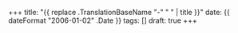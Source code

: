 +++
title: "{{ replace .TranslationBaseName "-" " " | title }}"
date: {{ dateFormat "2006-01-02" .Date }}
tags: []
draft: true
+++

